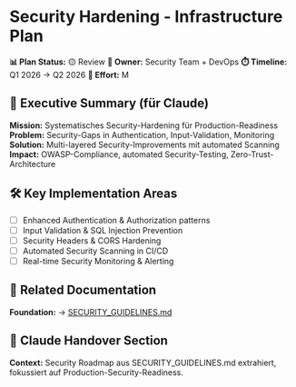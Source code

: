 # Security Hardening - Infrastructure Plan

**📊 Plan Status:** 🟡 Review
**🎯 Owner:** Security Team + DevOps
**⏱️ Timeline:** Q1 2026 → Q2 2026
**🔧 Effort:** M

## 🎯 Executive Summary (für Claude)
**Mission:** Systematisches Security-Hardening für Production-Readiness
**Problem:** Security-Gaps in Authentication, Input-Validation, Monitoring
**Solution:** Multi-layered Security-Improvements mit automated Scanning
**Impact:** OWASP-Compliance, automated Security-Testing, Zero-Trust-Architecture

## 🛠️ Key Implementation Areas
- [ ] Enhanced Authentication & Authorization patterns
- [ ] Input Validation & SQL Injection Prevention
- [ ] Security Headers & CORS Hardening
- [ ] Automated Security Scanning in CI/CD
- [ ] Real-time Security Monitoring & Alerting

## 🔗 Related Documentation
**Foundation:** → [SECURITY_GUIDELINES.md](../grundlagen/SECURITY_GUIDELINES.md)

## 🤖 Claude Handover Section
**Context:** Security Roadmap aus SECURITY_GUIDELINES.md extrahiert, fokussiert auf Production-Security-Readiness.
